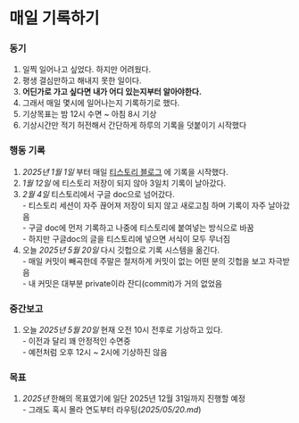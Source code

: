 <!-- 주석 -->
# 매일 기록하기
### 동기
1. 일찍 일어나고 싶었다. 하지만 어려웠다.
1. 평생 결심만하고 해내지 못한 일이다.
1. **어딘가로 가고 싶다면 내가 어디 있는지부터 알아야한다.**
1. 그래서 매일 몇시에 일어나는지 기록하기로 했다.
1. 기상목표는 밤 12시 수면 ~ 아침 8시 기상
1. 기상시간만 적기 허전해서 간단하게 하루의 기록을 덧붙이기 시작했다

### 행동 기록
1. _2025년 1월 1일_ 부터 매일 [티스토리 블로그](https://blog.himion.com/notice/268) 에 기록을 시작했다.
1. _1월 12일_ 에 티스토리 저장이 되지 않아 3일치 기록이 날아갔다.
1. _2월 4일_ 티스토리에서 구글 doc으로 넘어갔다. <br/>- 티스토리 세션이 자주 끊어져 저장이 되지 않고 새로고침 하며 기록이 자주 날아갔음<br/>- 구글 doc에 먼저 기록하고 나중에 티스토리에 붙여넣는 방식으로 바꿈<br/>- 하지만 구글doc의 글을 티스토리에 넣으면 서식이 모두 무너짐
1. 오늘 _2025년 5월 20일_ 다시 깃헙으로 기록 시스템을 옮긴다.<br/>- 매일 커밋이 빼곡한데 주말은 철저하게 커밋이 없는 어떤 분의 깃헙을 보고 자극받음<br/>- 내 커밋은 대부분 private이라 잔디(commit)가 거의 없었음

### 중간보고
1. 오늘 _2025년 5월 20일_ 현재 오전 10시 전후로 기상하고 있다.<br/>- 이전과 달리 꽤 안정적인 수면중<br/>- 예전처럼 오후 12시 ~ 2시에 기상하진 않음 

### 목표
1. _2025년_ 한해의 목표였기에 일단 2025년 12월 31일까지 진행할 예정<br/>- 그래도 혹시 몰라 연도부터 라우팅(_2025/05/20.md_)